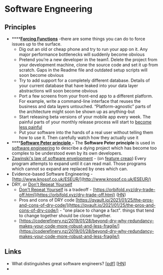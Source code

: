 # Software Engneering

## Principles

* \*\*\*\*[**Forcing Functions**](https://coderefinery.wordpress.com/2020/10/21/forcing-functions-in-software-development/) -there are some things you can do to force issues up to the surface.
  * Dig out an old or cheap phone and try to run your app on it. Any major performance bottlenecks will suddenly become obvious
  * Pretend you’re a new developer in the team1. Delete the project from your development machine, clone the source code and set it up from scratch. Gaps in the Readme file and outdated setup scripts will soon become obvious
  * Try to add support for a completely different database. Details of your current database that have leaked into your data layer abstractions will soon become obvious
  * Port a few screens from your front-end app to a different platform. For example, write a command-line interface that reuses the business and data layers untouched. “Platform-agnostic” parts of the architecture might soon be shown up as anything-but
  * Start releasing beta versions of your mobile app every week. The painful parts of your monthly release process will start to [become less painful](https://martinfowler.com/bliki/FrequencyReducesDifficulty.html)
  * Put your software into the hands of a real user without telling them how to use it. Then carefully watch how they actually use it
* \*\*\*\*[**Software Peter principle** ](https://en.wikipedia.org/wiki/Software_Peter_principle)**-** The **Software Peter principle** is used in [software engineering](https://en.wikipedia.org/wiki/Software_engineering) to describe a dying project which has become too complex to be understood even by its own developers.
* [Zawinski's law of software envelopment](https://en.wikipedia.org/wiki/Jamie_Zawinski#Principles) - \(on [feature creap](https://en.wikipedia.org/wiki/Feature_creep)\)    Every program attempts to expand until it can read mail. Those programs which cannot so expand are replaced by ones which can.
* Evidence-based Software Engineering - [http://www.knosof.co.uk/ESEUR/](http://www.knosof.co.uk/ESEUR/)
* DRY, or [Don't Repeat Yourself](https://en.wikipedia.org/wiki/Don%27t_repeat_yourself) 
  *  [Don't Repeat Yourself](https://en.wikipedia.org/wiki/Don%27t_repeat_yourself) is a tradeoff - [https://orbifold.xyz/dry-trade-off.html](https://orbifold.xyz/dry-trade-off.html) \([HN](https://news.ycombinator.com/item?id=25459506)\)
  * Pros and cons of DRY code [https://qvault.io/2021/01/25/the-pros-and-cons-of-dry-code/](https://qvault.io/2021/01/25/the-pros-and-cons-of-dry-code/) - "one place to change a fact".  things that tend to change together should be closer together.
  * [https://coderefinery.nz/2019/01/28/beyond-dry-why-redundancy-makes-your-code-more-robust-and-less-fragile/](https://coderefinery.nz/2019/01/28/beyond-dry-why-redundancy-makes-your-code-more-robust-and-less-fragile/)

## Links

* What distinguishes great software engineers? \[[pdf](https://faculty.washington.edu/ajko/papers/Li2019WhatDistinguishesEngineers.pdf)\] \[[HN](https://news.ycombinator.com/item?id=25107285)\]
* 
